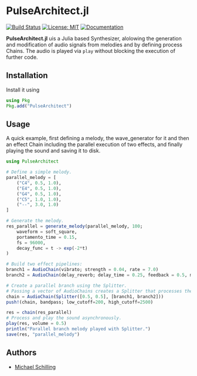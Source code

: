 # PulseArchitect.jl

[![Build Status](https://github.com/Ntropic/PulseArchitect.jl/actions/workflows/CI.yml/badge.svg?branch=main)](https://github.com/Ntropic/PulseArchitect.jl/actions/workflows/CI.yml?query=branch%3Amain)
[![License: MIT](https://img.shields.io/badge/License-MIT-yellow.svg)](https://opensource.org/licenses/MIT)
[![Documentation](https://img.shields.io/badge/docs-latest-blue.svg)](https://Ntropic.github.io/PulseArchitect.jl/)

**PulseArchitect.jl** uis a Julia based Synthesizer, alolowing the generation and modification of audio signals from melodies and by defining process Chains. 
The audio is played via `play` without blocking the execution of further code. 

## Installation
Install it using 
```julia
using Pkg
Pkg.add("PulseArchitect")
```

## Usage 
A quick example, first defining a melody, the wave_generator for it and then an effect Chain including the parallel execution of two effects, 
and finally playing the sound and saving it to disk.

```julia
using PulseArchitect

# Define a simple melody.
parallel_melody = [
    ("C4", 0.5, 1.0),
    ("E4", 0.5, 1.0),
    ("G4", 0.5, 1.0),
    ("C5", 1.0, 1.0),
    ("--", 3.0, 1.0)
]

# Generate the melody.
res_parallel = generate_melody(parallel_melody, 100;
    waveform = soft_square,
    portamento_time = 0.15,
    fs = 96000,
    decay_func = t -> exp(-2*t)
)

# Build two effect pipelines:
branch1 = AudioChain(vibrato; strength = 0.04, rate = 7.0)
branch2 = AudioChain(delay_reverb; delay_time = 0.25, feedback = 0.5, mix = 0.7)

# Create a parallel branch using the Splitter.
# Passing a vector of AudioChains creates a Splitter that processes the input in parallel.
chain = AudioChain(Splitter([0.5, 0.5], [branch1, branch2]))
push!(chain, bandpass; low_cutoff=200, high_cutoff=2500)

res = chain(res_parallel)
# Process and play the sound asynchronously.
play(res, volume = 0.5)
println("Parallel branch melody played with Splitter.")
save(res, "parallel_melody")
```

## Authors
- [Michael Schilling](https://github.com/Ntropic)
